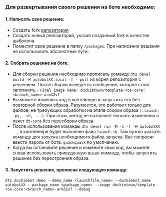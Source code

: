 ### Для развертывания своего решения на боте необходимо:
#### 1. Написать свое решение:

* Создать fork [репозитория](https://github.com/OSLL/template-ros-core) 
* Создать новый репозиторий, указав созданный fork в качестве шаболона.
* Поместит свое решение в папку `/packages`. При написании решения не использовать абсолютные пути.

#### 2. Собрать решение на боте.

* Для сборки решения необходимо прописать уоманду `dts devel build -H autobotXX.local -f --pull` из корня репозитория с решением. 
После сборки выведется сообщение, которое стоит запомнить - `Final image name: duckietown/template-ros-core:<branch_name>-arm32v7`
* Вы можете изменить код в контейнере и запустить его без повторной сборки образа. Разумеется, это работает только для файлов, не требующих обработки на этапе сборки образа 
`(.launch, .py, .sh, ...)`. При этом, метод не позволяет вносить изменения в пакет `dt-core` без пересборки образа.
* После использования команды `dts devel run -M -s -f -H autobotXX --`, в контейнере будет выполнен файл `launch.sh`. Там нужно указать команду для запуска
необходимого файла запуска. Вас попросят ввести пароль от бота. `quackquack`  по умолчанию.
* Когда вы остановите решение и измените свой код, вы можете снова использовать приведенную выше команду, чтобы запустить решение без перестроения образа.

#### 3. Запустить решение, прописав следующую команду:
`dts duckiebot demo --demo_name <launchfile_name> --duckiebot_name autobotXX --package_name <package_name> --image duckietown/template-ros-core:<branch_name>-arm32v7 --debug`
